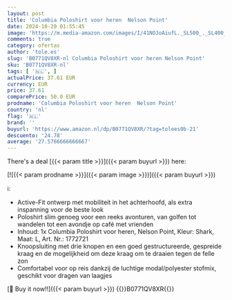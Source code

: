 ```yaml
---
layout: post
title: 'Columbia Poloshirt voor heren  Nelson Point'
date: 2024-10-20 01:55:45
image: 'https://m.media-amazon.com/images/I/41NOJoAiufL._SL500_._SL400_.jpg'
comments: true
category: ofertas
author: 'tole.es'
slug: 'B0771QV8XR-nl Columbia Poloshirt voor heren Nelson Point'
sku: 'B0771QV8XR-nl'
tags: [ '🇳🇱', ]
actualPrice: 37.61 EUR
currency: EUR
price: 37.61
comparePrice: 50.0 EUR
prodname: 'Columbia Poloshirt voor heren  Nelson Point'
country: 'nl'
flag: '🇳🇱'
brand: ''
buyurl: 'https://www.amazon.nl/dp/B0771QV8XR/?tag=tolees0b-21'
descuento: '24.78'
average: '27.5766666666667'
---
```


There's a deal [{{< param title >}}]({{< param buyurl >}})  here:

[![{{< param prodname >}}]({{< param image >}})]({{< param buyurl >}})

ℹ️:

- Active-Fit ontwerp met mobiliteit in het achterhoofd, als extra inspanning voor de beste look
- Poloshirt slim genoeg voor een reeks avonturen, van golfen tot wandelen tot een avondje op café met vrienden
- Inhoud: 1x Columbia Poloshirt voor heren, Nelson Point, Kleur: Shark, Maat: L, Art. Nr.: 1772721
- Knoopsluiting met drie knopen en een goed gestructureerde, gespreide kraag en de mogelijkheid om deze kraag om te draaien tegen de felle zon
- Comfortabel voor op reis dankzij de luchtige modal/polyester stofmix, geschikt voor dragen van laagjes

[🛒 Buy it now!!]({{< param buyurl >}})
{{<world>}}B0771QV8XR{{</world>}}
